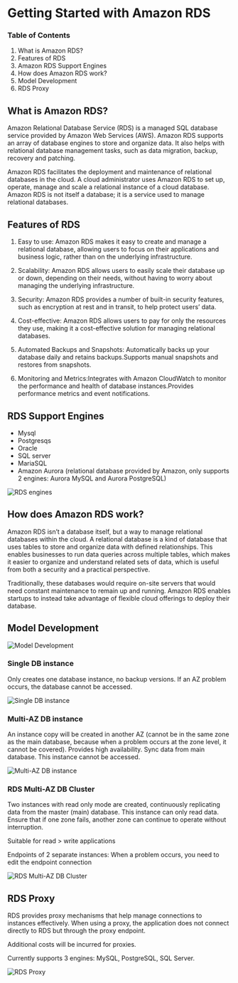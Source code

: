 # Getting Started with Amazon RDS

### Table of Contents
1. What is Amazon RDS?
2. Features of RDS
3. Amazon RDS Support Engines
4. How does Amazon RDS work?
5. Model Development
6. RDS Proxy

## What is Amazon RDS?

Amazon Relational Database Service (RDS) is a managed SQL database service provided by Amazon Web Services (AWS). Amazon RDS supports an array of database engines to store and organize data. It also helps with relational database management tasks, such as data migration, backup, recovery and patching.

Amazon RDS facilitates the deployment and maintenance of relational databases in the cloud. A cloud administrator uses Amazon RDS to set up, operate, manage and scale a relational instance of a cloud database. Amazon RDS is not itself a database; it is a service used to manage relational databases.

## Features of RDS

1. Easy to use: Amazon RDS makes it easy to create and manage a relational database, allowing users to focus on their applications and business logic, rather than on the underlying infrastructure.

2. Scalability: Amazon RDS allows users to easily scale their database up or down, depending on their needs, without having to worry about managing the underlying infrastructure.

3. Security: Amazon RDS provides a number of built-in security features, such as encryption at rest and in transit, to help protect users’ data.

4. Cost-effective: Amazon RDS allows users to pay for only the resources they use, making it a cost-effective solution for managing relational databases.

5. Automated Backups and Snapshots: Automatically backs up your database daily and retains backups.Supports manual snapshots and restores from snapshots.

6. Monitoring and Metrics:Integrates with Amazon CloudWatch to monitor the performance and health of database instances.Provides performance metrics and event notifications.

## RDS Support Engines

- Mysql
- Postgresqs
- Oracle
- SQL server
- MariaSQL
- Amazon Aurora (relational database provided by Amazon, only supports 2 engines: Aurora MySQL and Aurora PostgreSQL)

![RDS engines](./asset/01.png "RDS Support Engines")

## How does Amazon RDS work?

Amazon RDS isn’t a database itself, but a way to manage relational databases within the cloud. A relational database is a kind of database that uses tables to store and organize data with defined relationships. This enables businesses to run data queries across multiple tables, which makes it easier to organize and understand related sets of data, which is useful from both a security and a practical perspective.

Traditionally, these databases would require on-site servers that would need constant maintenance to remain up and running. Amazon RDS enables startups to instead take advantage of flexible cloud offerings to deploy their database.

## Model Development

![Model Development](./asset/02.png "Model Development")

### Single DB instance

Only creates one database instance, no backup versions. If an AZ problem occurs, the database cannot be accessed.

![Single DB instance](./asset/04.png "Single DB instance")

### Multi-AZ DB instance

An instance copy will be created in another AZ (cannot be in the same zone as the main database, because when a problem occurs at the zone level, it cannot be covered). Provides high availability. Sync data from main database. This instance cannot be accessed.

![Multi-AZ DB instance](./asset/05.png "Multi-AZ DB instance")

### RDS Multi-AZ DB Cluster

Two instances with read only mode are created, continuously replicating data from the master (main) database. This instance can only read data.  Ensure that if one zone fails, another zone can continue to operate without interruption.

Suitable for read > write applications

Endpoints of 2 separate instances: When a problem occurs, you need to edit the endpoint connection

![RDS Multi-AZ DB Cluster](./asset/03.png "RDS Multi-AZ DB Cluster")

## RDS Proxy

RDS provides proxy mechanisms that help manage connections to instances effectively. When using a proxy, the application does not connect directly to RDS but through the proxy endpoint. 

Additional costs will be incurred for proxies.

Currently supports 3 engines: MySQL, PostgreSQL, SQL Server.

![RDS Proxy](./asset/06.png "RDS Proxy")
